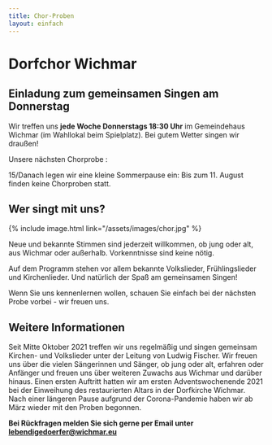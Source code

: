 ```yaml
---
title: Chor-Proben
layout: einfach
---
```


# Dorfchor Wichmar

## Einladung zum gemeinsamen Singen am Donnerstag

Wir treffen uns **jede Woche Donnerstags 18:30 Uhr** im Gemeindehaus Wichmar (im Wahllokal beim Spielplatz).
Bei gutem Wetter singen wir draußen!

Unsere nächsten Chorprobe :
<p> 15/<Juni 18:30

Danach legen wir eine kleine Sommerpause ein: Bis zum 11. August finden keine Chorproben statt.


<h2> Wer singt mit uns? </h2>

{% include image.html link="/assets/images/chor.jpg" %}


<p> </p>

Neue und bekannte Stimmen sind jederzeit willkommen, ob jung oder alt, aus Wichmar oder außerhalb. Vorkenntnisse sind keine nötig. <p>

Auf dem Programm stehen vor allem bekannte Volkslieder, Frühlingslieder und Kirchenlieder. Und natürlich der Spaß am gemeinsamen Singen!<p>

Wenn Sie uns kennenlernen wollen, schauen Sie einfach bei der nächsten Probe vorbei - wir freuen uns. <p>



<h2> Weitere Informationen </h2>

Seit Mitte Oktober 2021 treffen wir uns regelmäßig und singen gemeinsam Kirchen- und Volkslieder unter der Leitung von Ludwig Fischer.
Wir freuen uns über die vielen Sängerinnen und Sänger, ob jung oder alt, erfahren oder Anfänger und freuen uns über weiteren Zuwachs aus Wichmar und darüber hinaus.
Einen ersten Auftritt hatten wir am ersten Adventswochenende 2021 bei der Einweihung des restaurierten Altars in der Dorfkirche Wichmar. Nach einer längeren Pause aufgrund der Corona-Pandemie haben wir ab März wieder mit den  Proben begonnen. <p>


<strong> Bei Rückfragen melden Sie sich gerne per Email unter lebendigedoerfer@wichmar.eu </strong>
